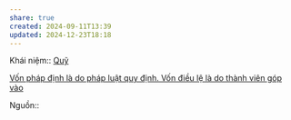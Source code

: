 ```yaml
---
share: true
created: 2024-09-11T13:39
updated: 2024-12-23T18:18
---
```

Khái niệm:: [Quỹ](../../../%CE%9E%20Kh%C3%A1i%20ni%E1%BB%87m/Qu%E1%BB%B9.md)

[Vốn pháp định là do pháp luật quy định. Vốn điều lệ là do thành viên góp vào](./V%E1%BB%91n%20ph%C3%A1p%20%C4%91%E1%BB%8Bnh%20l%C3%A0%20do%20ph%C3%A1p%20lu%E1%BA%ADt%20quy%20%C4%91%E1%BB%8Bnh.%20V%E1%BB%91n%20%C4%91i%E1%BB%81u%20l%E1%BB%87%20l%C3%A0%20do%20th%C3%A0nh%20vi%C3%AAn%20g%C3%B3p%20v%C3%A0o.md)

Nguồn:: 
